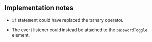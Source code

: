 ## Implementation notes

- ``` if ``` statement could have replaced the ternary operator.

- The event listener could instead be attached to the ``` passwordToggle ``` element.